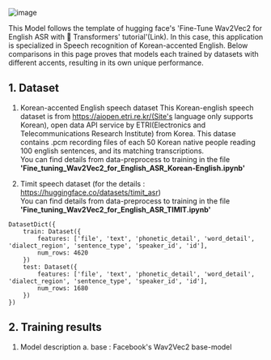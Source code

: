 ![image](https://user-images.githubusercontent.com/13134929/134042337-f0d85334-a24e-4595-88cb-1377a35433d0.png)

 This Model follows the template of hugging face's 'Fine-Tune Wav2Vec2 for English ASR with 🤗 Transformers' tutorial'(Link). In this case, this application is specialized in Speech recognition of Korean-accented English. Below comparisons in this page proves that models each trained by datasets with different accents, resulting in its own unique performance. 

## 1. Dataset

1)  Korean-accented English speech dataset
This Korean-english speech dataset is from https://aiopen.etri.re.kr/(Site's language only supports Korean), open data API service by ETRI(Electronics and Telecommunications Research Institute) from Korea. This datase contains .pcm recording files of each 50 Korean native people reading 100 english sentences, and its matching transcriptions.   
You can find details from data-preprocess to training in the file **'Fine_tuning_Wav2Vec2_for_English_ASR_Korean-English.ipynb'**

2) Timit speech dataset (for the details : https://huggingface.co/datasets/timit_asr)   
You can find details from data-preprocess to training in the file **'Fine_tuning_Wav2Vec2_for_English_ASR_TIMIT.ipynb'**
``` 
DatasetDict({
    train: Dataset({
        features: ['file', 'text', 'phonetic_detail', 'word_detail', 'dialect_region', 'sentence_type', 'speaker_id', 'id'],
        num_rows: 4620
    })
    test: Dataset({
        features: ['file', 'text', 'phonetic_detail', 'word_detail', 'dialect_region', 'sentence_type', 'speaker_id', 'id'],
        num_rows: 1680
    })
})
```

## 2. Training results

1) Model description
a. base : Facebook's Wav2Vec2 base-model

